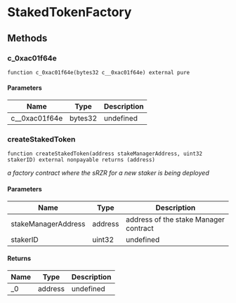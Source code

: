 # StakedTokenFactory









## Methods

### c_0xac01f64e

```solidity
function c_0xac01f64e(bytes32 c__0xac01f64e) external pure
```





#### Parameters

| Name | Type | Description |
|---|---|---|
| c__0xac01f64e | bytes32 | undefined

### createStakedToken

```solidity
function createStakedToken(address stakeManagerAddress, uint32 stakerID) external nonpayable returns (address)
```



*a factory contract where the sRZR for a new staker is being deployed*

#### Parameters

| Name | Type | Description |
|---|---|---|
| stakeManagerAddress | address | address of the stake Manager contract
| stakerID | uint32 | undefined

#### Returns

| Name | Type | Description |
|---|---|---|
| _0 | address | undefined




